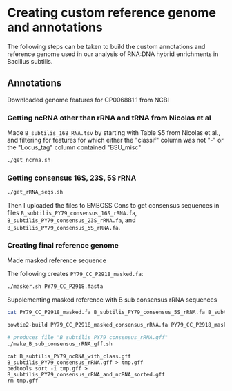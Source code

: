 # Creating custom reference genome and annotations

The following steps can be taken to build the custom annotations and reference genome used
in our analysis of RNA:DNA hybrid enrichments in Bacillus subtilis.

## Annotations

Downloaded genome features for CP006881.1 from NCBI

### Getting ncRNA other than rRNA and tRNA from Nicolas et al

Made `B_subtilis_168_RNA.tsv` by starting with Table S5
from Nicolas et al., and filtering for features for which either the "classif" column was not "-"
or the "Locus\_tag" column contained "BSU\_misc"

```bash
./get_ncrna.sh
```

### Getting consensus 16S, 23S, 5S rRNA

```bash
./get_rRNA_seqs.sh
```

Then I uploaded the files to EMBOSS Cons to get consensus
sequences in files `B_subtilis_PY79_consensus_16S_rRNA.fa`,
`B_subtilis_PY79_consensus_23S_rRNA.fa`, and
`B_subtilis_PY79_consensus_5S_rRNA.fa`.

### Creating final reference genome

Made masked reference sequence

The following creates `PY79_CC_P2918_masked.fa`:

```bash
./masker.sh PY79_CC_P2918.fasta
```

Supplementing masked reference with B sub consensus
rRNA sequences

```bash
cat PY79_CC_P2918_masked.fa B_subtilis_PY79_consensus_5S_rRNA.fa B_subtilis_PY79_consensus_23S_rRNA.fa B_subtilis_PY79_consensus_16S_rRNA.fa > PY79_CC_P2918_masked_consensus_rRNA.fa

bowtie2-build PY79_CC_P2918_masked_consensus_rRNA.fa PY79_CC_P2918_masked

# produces file "B_subtilis_PY79_consensus_rRNA.gff"
./make_B_sub_consensus_rRNA_gff.sh
```

```
cat B_subtilis_PY79_ncRNA_with_class.gff B_subtilis_PY79_consensus_rRNA.gff > tmp.gff
bedtools sort -i tmp.gff > B_subtilis_PY79_consensus_rRNA_and_ncRNA_sorted.gff
rm tmp.gff
```
